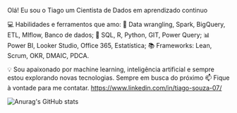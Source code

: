 Olá! Eu sou o Tiago um Cientista de Dados em aprendizado continuo

💻 Habilidades e ferramentos que amo:
🔧 Data wrangling, Spark, BigQuery, ETL, Mlflow, Banco de dados; 
🔢 SQL, R, Python, GIT, Power Query; 
📊 Power BI, Looker Studio, Office 365, Estatística; 
📚 Frameworks: Lean, Scrum, OKR, DMAIC, PDCA.

💡 Sou apaixonado por machine learning, inteligência artificial e sempre estou explorando novas tecnologias. Sempre em busca do próximo 
📫 Fique à vontade para me contatar. https://www.linkedin.com/in/tiago-souza-07/

![Anurag's GitHub stats](https://github-readme-stats.vercel.app/api?username=tihh07&show_icons=true&theme=dark)

<link rel="stylesheet" href="https://cdn.jsdelivr.net/gh/devicons/devicon@v2.15.1/devicon.min.css">
          
